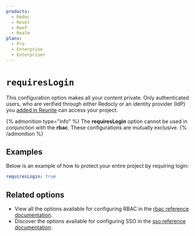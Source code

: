 ```yaml
---
products:
  - Redoc
  - Revel
  - Reef
  - Realm
plans:
  - Pro
  - Enterprise
  - Enterprise+
---
```

# `requiresLogin`

This configuration option makes all your content private.
Only authenticated users, who are verified through either Redocly or an identity provider (IdP) you [added in Reunite](../reunite/organization/sso/add-idp.md) can access your project.

{% admonition type="info" %}
The **requiresLogin** option cannot be used in conjunction with the **rbac**.
These configurations are mutually exclusive.
{% /admonition %}

## Examples

Below is an example of how to protect your entire project by requiring login:

```yaml {% title="redocly.yaml" %}
requiresLogin: true
```

## Related options

- View all the options available for configuring RBAC in the [rbac reference documentation](../config/rbac.md).
- Discover the options available for configuring SSO in the [sso reference documentation](../config/sso.md).
